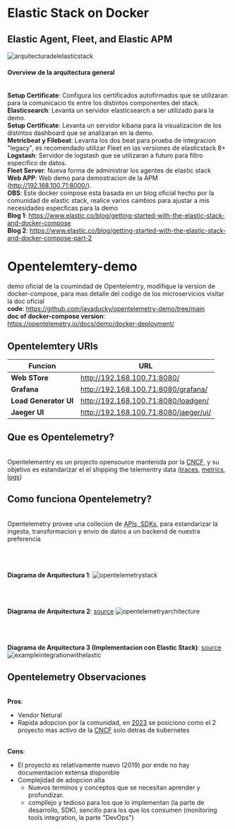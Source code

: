 # Elastic Stack on Docker
## Elastic Agent, Fleet, and Elastic APM


![arquitecturadelelasticstack](https://github.com/notfrannco/opentelemetry-demo/assets/19764680/eec88277-96dc-4727-9cb3-8ec975f85e9e)
#### Overview de la arquitectura general
<br />**Setup Certificate**: Configura los certificados autofirmados que se utilizaran para la comunicacio tls entre los distintos componentes del stack.
<br />**Elasticsearch**: Levanta un servidor elasticsearch a ser utilizado para la demo.
<br />**Setup Certificate**: Levanta un servidor kibana para la visualizacion de los distintos dashboard que se analizaran en la demo.
<br />**Metricbeat y Filebeat**: Levanta los dos beat para prueba de integracion "legacy", es recomendado utilizar Fleet en las versiones de elasticstack 8+
<br />**Logstash**: Servidor de logstash que se utilizaran a futuro para filtro especifico de datos.
<br />**Fleet Server**: Nueva forma de administrar los agentes de elastic stack
<br />**Web APP**: Web demo para demostracion de la APM (http://192.168.100.71:8000/).
<br />**OBS**: Este docker compose esta basada en un blog oficial hecho por la comunidad de elastic stack, realice varios cambios para ajustar a mis necesidades especficas para la demo
<br />**Blog 1**: https://www.elastic.co/blog/getting-started-with-the-elastic-stack-and-docker-compose
<br />**Blog 2**: https://www.elastic.co/blog/getting-started-with-the-elastic-stack-and-docker-compose-part-2
 
# Opentelemtery-demo 
demo oficial de la coumindad de Opentelemtry, modifique la version de docker-compose, para mas detalle del codigo de los microservicios visitar la doc oficial
<br />**code**: https://github.com/javaducky/opentelemetry-demo/tree/main 
<br /> **doc of docker-compose version**: https://opentelemetry.io/docs/demo/docker-deployment/

## Opentelemtery URls
| Funcion | URL |
| ------ | ------ |
|   **Web STore**     |   http://192.168.100.71:8080/      |
|     **Grafana**   |  http://192.168.100.71:8080/grafana/       |
|  **Load Generator UI** |     http://192.168.100.71:8080/loadgen/        |
|   **Jaeger UI**     |   http://192.168.100.71:8080/jaeger/ui/      |


## Que es Opentelemetry?
<br /> Opentelementry es un projecto opensource mantenida por la [CNCF](https://www.cncf.io/projects/), y su objetivo es estandarizar el el shipping the telementry data ([traces](https://opentelemetry.io/docs/concepts/signals/traces/), [metrics](https://opentelemetry.io/docs/concepts/signals/metrics/), [logs](https://opentelemetry.io/docs/concepts/signals/logs/))

## Como funciona Opentelemetry?
<br /> Opentelemetry provee una collecion de [APIs, SDKs](https://opentelemetry.io/docs/languages/), para estandarizar la ingesta, transformacion y envio de datos a un backend de nuestra preferencia

<br /><br /><br />**Diagrama de Arquitectura 1**:
![opentelemetrystack](https://github.com/notfrannco/opentelemetry-demo/assets/19764680/5f28ff9c-283f-43c7-9050-25f16087f49f)


<br /><br /><br />**Diagrama de Arquitectura 2**: [source](https://www.aspecto.io/blog/opentelemetry-collector-guide/)
![opentelemetryarchitecture](https://github.com/notfrannco/opentelemetry-demo/assets/19764680/3b8021ba-cc69-4bfc-9df6-2aa6fa67a356)


<br /><br /><br />**Diagrama de Arquitectura 3 (Implementacion con Elastic Stack)**: [source](https://www.elastic.co/blog/native-opentelemetry-support-in-elastic-observability)
![exampleintegrationwithelastic](https://github.com/notfrannco/opentelemetry-demo/assets/19764680/cace1c2a-2aa5-4627-bc25-1471c7d76e05)


## Opentelemetry Observaciones
<br />**Pros**:
- Vendor Netural
- Rapida adopcion por la comunidad, en [2023](https://www.cncf.io/blog/2023/10/27/october-2023-where-we-are-with-velocity-of-cncf-lf-and-top-30-open-source-projects/) se posiciono como el 2 proyecto mas activo de la [CNCF](https://www.cncf.io/) solo detras de kubernetes

<br />**Cons**:
- El proyecto es relativamente nuevo (2019) por ende no hay documentacion extensa disponible
- Complejidad de adopcion alta
  -  Nuevos terminos y conceptos que se necesitan aprender y profundizar.
  -  compllejo y tedioso para los que lo implementan (la parte de desarrollo, SDK), sencillo para los que los consumen (monitoring tools integration, la parte "DevOps")


